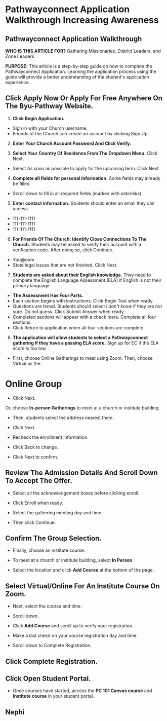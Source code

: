 # Pathwayconnect Application Walkthrough Increasing Awareness

## Pathwayconnect Application Walkthrough

**WHO IS THIS ARTICLE FOR?**
Gathering Missionaries, District Leaders, and Zone Leaders

**PURPOSE:**
This article is a step-by-step guide on how to complete the Pathwayconnect Application. Learning the application process using the guide will provide a better understanding of the student's application experience.

## Click Apply Now Or Apply For Free Anywhere On The Byu-Pathway Website.

1. **Click Begin Application.**
- Sign in with your Church username.
- Friends of the Church can create an account by clicking Sign Up.

2. **Enter Your Church Account Password And Click Verify.**

3. **Select Your Country Of Residence From The Dropdown Menu.**
Click Next.
- Select As soon as possible to apply for the upcoming term.
Click Next.

4. **Complete all fields for personal information.**
Some fields may already be filled.
- Scroll down to fill in all required fields (marked with *asterisks*).

5. **Enter contact information.**
Students should enter an email they can access.
- 111-111-1111
- 111-111-1111
- 111-111-1111

6. **For Friends Of The Church: Identify Close Connections To The Church.**
Students may be asked to verify their account with a verification code. After doing so, click Continue.
- You@oom
- State legal issues that are not finished. Click Next.

7. **Students are asked about their English knowledge.**
They need to complete the English Language Assessment (ELA) if English is not their primary language.
- **The Assessment Has Four Parts.**
- Each section begins with instructions. Click Begin Test when ready.
- Questions are timed. Students should select *I don't know* if they are not sure. Do not guess. Click Submit Answer when ready.
- Completed sections will appear with a check mark. Complete all four sections.
- Click Return to application when all four sections are complete.

8. **The application will allow students to select a Pathwayconnect gathering if they have a passing ELA score.**
Sign up for EC if the ELA score is too low.
- First, choose Online Gatherings to meet using Zoom. Then, choose Virtual as the.

# Online Group

- Click Next.

Or, choose **In-person Gatherings** to meet at a church or institute building.

- Then, students select the address nearest them.
- Click Next.

- Recheck the enrollment information.
- Click Back to change.
- Click Next to confirm.

## Review The Admission Details And Scroll Down To Accept The Offer.

- Select all the acknowledgement boxes before clicking enroll.
- Click Enroll when ready.

- Select the gathering meeting day and time.
- Then click Continue.

## Confirm The Group Selection.

- Finally, choose an institute course.
- To meet at a church or institute building, select **In Person**.

- Select the location and click **Add Course** at the bottom of the page.

## Select Virtual/Online For An Institute Course On Zoom.

- Next, select the course and time.
- Scroll down.

- Click **Add Course** and scroll up to verify your registration.

- Make a last check on your course registration day and time.
- Scroll down to Complete Registration.

## Click Complete Registration.

## Click Open Student Portal.

- Once courses have started, access the **PC 101 Canvas course** and **Institute course** in your student portal.

## Nephi

